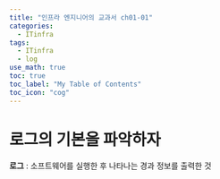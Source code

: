 ```yaml
---
title: "인프라 엔지니어의 교과서 ch01-01" 
categories:
  - ITinfra
tags:
  - ITinfra
  - log
use_math: true
toc: true
toc_label: "My Table of Contents"
toc_icon: "cog"
---
```


# 로그의 기본을 파악하자 

**로그** : 소프트웨어를 실행한 후 나타나는 경과 정보를 출력한 것

